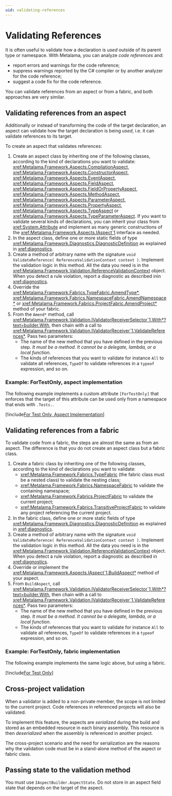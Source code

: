 ```yaml
---
uid: validating-references
---
```


# Validating References

It is often useful to validate how a declaration is _used_ outside of its parent type or namespace. With Metalama, you can analyze _code references_ and:

* report errors and warnings for the code reference;
* suppress warnings reported by the C# compiler or by another analyzer for the code reference;
* suggest a code fix for the code reference.

You can validate references from an aspect or from a fabric, and both approaches are very similar.

## Validating references from an aspect

Additionally or instead of transforming the code of the target declaration, an aspect can validate how the target declaration is being _used_, i.e. it can validate references to its target.

To create an aspect that validates references:

1. Create an aspect class by inheriting one of the following classes, according to the kind of declarations you want to validate: <xref:Metalama.Framework.Aspects.CompilationAspect>, 
<xref:Metalama.Framework.Aspects.ConstructorAspect>, <xref:Metalama.Framework.Aspects.EventAspect>,
<xref:Metalama.Framework.Aspects.FieldAspect>, <xref:Metalama.Framework.Aspects.FieldOrPropertyAspect>, 
<xref:Metalama.Framework.Aspects.MethodAspect>, <xref:Metalama.Framework.Aspects.ParameterAspect>, 
<xref:Metalama.Framework.Aspects.PropertyAspect>, <xref:Metalama.Framework.Aspects.TypeAspect> or <xref:Metalama.Framework.Aspects.TypeParameterAspect>. If you want to validate several kinds of declarations, you can inherit your class from <xref:System.Attribute> and implement as many generic constructions of the <xref:Metalama.Framework.Aspects.IAspect`1> interface as needed.
2. In the aspect class, define one or more static fields of type <xref:Metalama.Framework.Diagnostics.DiagnosticDefinition> as explained in <xref:diagnostics>.
3. Create a method of arbitrary name with the signature `void ValidateReference( ReferenceValidationContext context )`. Implement the validation logic in this method. All the data you need is in the <xref:Metalama.Framework.Validation.ReferenceValidationContext> object. When you detect a rule violation, report a diagnostic as described inin <xref:diagnostics>.
4. Override the <xref:Metalama.Framework.Fabrics.TypeFabric.AmendType*>, <xref:Metalama.Framework.Fabrics.NamespaceFabric.AmendNamespace*> or <xref:Metalama.Framework.Fabrics.ProjectFabric.AmendProject*> method of your fabric.
5. From the `Amend*` method, call <xref:Metalama.Framework.Validation.IValidatorReceiverSelector`1.With*?text=builder.With>, then chain with a call to <xref:Metalama.Framework.Validation.IValidatorReceiver`1.ValidateReferences*>. Pass two parameters:
   - The name of the new method that you have defined in the previous step. *It must be a method. It cannot be a delegate, lambda, or a local function.*
   - The kinds of references that you want to validate for instance `All` to validate all references, `TypeOf` to validate references in a `typeof` expression, and so on.


### Example: ForTestOnly, aspect implementation

The following example implements a custom attribute `[ForTestOnly]` that enforces that the target of this attribute can be used only from a namespace that ends with `.Tests.`.

[!include[For Test Only, Aspect Implementation](../../code/Metalama.Documentation.SampleCode.AspectFramework/ForTestOnly.cs)]


##  Validating references from a fabric

To validate code from a fabric, the steps are almost the same as from an aspect. The difference is that you do not create an aspect class but a fabric class.


1. Create a fabric class by inheriting one of the following classes, according to the kind of declarations you want to validate: 
   * <xref:Metalama.Framework.Fabrics.TypeFabric> (the fabric class must be a nested class) to validate the nesting class;
   * <xref:Metalama.Framework.Fabrics.NamespaceFabric> to validate the containing namespace;
   * <xref:Metalama.Framework.Fabrics.ProjectFabric> to validate the current project;
   * <xref:Metalama.Framework.Fabrics.TransitiveProjectFabric> to validate any project referencing the current project.
2. In the fabric class, define one or more static fields of type <xref:Metalama.Framework.Diagnostics.DiagnosticDefinition> as explained in <xref:diagnostics>.
3. Create a method of arbitrary name with the signature `void ValidateReference( ReferenceValidationContext context )`. Implement the validation logic in this method. All the data you need is in the <xref:Metalama.Framework.Validation.ReferenceValidationContext> object. When you detect a rule violation, report a diagnostic as described in <xref:diagnostics>.
4. Override or implement the <xref:Metalama.Framework.Aspects.IAspect`1.BuildAspect*> method of your aspect.
5. From `BuildAspect`, call <xref:Metalama.Framework.Validation.IValidatorReceiverSelector`1.With*?text=builder.With>, then chain with a call to <xref:Metalama.Framework.Validation.IValidatorReceiver`1.ValidateReferences*>. Pass two parameters:
   - The name of the new method that you have defined in the previous step. *It must be a method. It cannot be a delegate, lambda, or a local function.*
   - The kinds of references that you want to validate for instance `All` to validate all references, `TypeOf` to validate references in a `typeof` expression, and so on.

### Example: ForTestOnly, fabric implementation

The following example implements the same logic above, but using a fabric.

[!include[For Test Only](../../code/Metalama.Documentation.SampleCode.AspectFramework/ForTestOnly_Fabric.cs)]


## Cross-project validation

When a validator is added to a non-private member, the scope is not limited to the current project. Code references in referenced projects will also be validated.

To implement this feature, the aspects are _serialized_ during the build and stored as an embedded resource in each binary assembly. This resource is then _deserialized_ when the assembly is referenced in another project.

The cross-project scenario and the need for serialization are the reasons why the validation code must be in a stand-alone method of the aspect or fabric class.


## Passing state to the validation method

You must use `IAspectBuilder.AspectState`. Do not store in an aspect field state that depends on the target of the aspect.